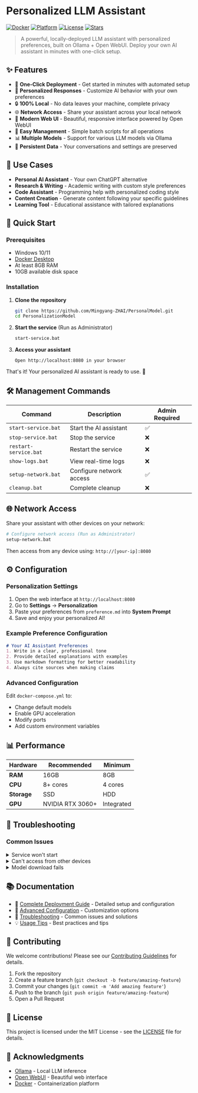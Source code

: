 # Personalized LLM Assistant

[![Docker](https://img.shields.io/badge/Docker-Required-blue?logo=docker)](https://www.docker.com/)
[![Platform](https://img.shields.io/badge/Platform-Windows%2010%2F11-green)](https://www.microsoft.com/)
[![License](https://img.shields.io/badge/License-MIT-yellow.svg)](LICENSE)
[![Stars](https://img.shields.io/github/stars/yourusername/PersonalizationModel?style=social)](https://github.com/yourusername/PersonalizationModel)

> A powerful, locally-deployed LLM assistant with personalized preferences, built on Ollama + Open WebUI. Deploy your own AI assistant in minutes with one-click setup.

## ✨ Features

- 🚀 **One-Click Deployment** - Get started in minutes with automated setup
- 🎯 **Personalized Responses** - Customize AI behavior with your own preferences
- 🔒 **100% Local** - No data leaves your machine, complete privacy
- 🌐 **Network Access** - Share your assistant across your local network
- 🎨 **Modern Web UI** - Beautiful, responsive interface powered by Open WebUI
- 🔧 **Easy Management** - Simple batch scripts for all operations
- 📊 **Multiple Models** - Support for various LLM models via Ollama
- 💾 **Persistent Data** - Your conversations and settings are preserved

## 🎯 Use Cases

- **Personal AI Assistant** - Your own ChatGPT alternative
- **Research & Writing** - Academic writing with custom style preferences
- **Code Assistant** - Programming help with personalized coding style
- **Content Creation** - Generate content following your specific guidelines
- **Learning Tool** - Educational assistance with tailored explanations

## 🚀 Quick Start

### Prerequisites

- Windows 10/11
- [Docker Desktop](https://www.docker.com/products/docker-desktop/)
- At least 8GB RAM
- 10GB available disk space

### Installation

1. **Clone the repository**
   ```bash
   git clone https://github.com/Mingyang-ZHAI/PersonalModel.git
   cd PersonalizationModel
   ```

2. **Start the service** (Run as Administrator)
   ```bash
   start-service.bat
   ```

3. **Access your assistant**
   ```
   Open http://localhost:8080 in your browser
   ```

That's it! Your personalized AI assistant is ready to use. 🎉

## 🛠️ Management Commands

| Command | Description | Admin Required |
|---------|-------------|----------------|
| `start-service.bat` | Start the AI assistant | ✅ |
| `stop-service.bat` | Stop the service | ❌ |
| `restart-service.bat` | Restart the service | ❌ |
| `show-logs.bat` | View real-time logs | ❌ |
| `setup-network.bat` | Configure network access | ✅ |
| `cleanup.bat` | Complete cleanup | ❌ |

## 🌐 Network Access

Share your assistant with other devices on your network:

```bash
# Configure network access (Run as Administrator)
setup-network.bat
```

Then access from any device using: `http://[your-ip]:8080`

## ⚙️ Configuration

### Personalization Settings

1. Open the web interface at `http://localhost:8080`
2. Go to **Settings** → **Personalization**
3. Paste your preferences from `preference.md` into **System Prompt**
4. Save and enjoy your personalized AI!

### Example Preference Configuration

```markdown
# Your AI Assistant Preferences
1. Write in a clear, professional tone
2. Provide detailed explanations with examples
3. Use markdown formatting for better readability
4. Always cite sources when making claims
```

### Advanced Configuration

Edit `docker-compose.yml` to:
- Change default models
- Enable GPU acceleration
- Modify ports
- Add custom environment variables

## 📊 Performance

| Hardware | Recommended | Minimum |
|----------|-------------|---------|
| **RAM** | 16GB | 8GB |
| **CPU** | 8+ cores | 4 cores |
| **Storage** | SSD | HDD |
| **GPU** | NVIDIA RTX 3060+ | Integrated |

## 🔧 Troubleshooting

### Common Issues

<details>
<summary>Service won't start</summary>

1. Ensure Docker Desktop is running
2. Check if ports 8080/11434 are available
3. Run `show-logs.bat` for detailed error messages
4. Try running as Administrator

</details>

<details>
<summary>Can't access from other devices</summary>

1. Run `setup-network.bat` as Administrator
2. Check Windows Firewall settings
3. Ensure devices are on the same network
4. Verify router doesn't block the ports

</details>

<details>
<summary>Model download fails</summary>

1. Check your internet connection
2. Restart the service: `restart-service.bat`
3. Manually download: `docker exec -it personalization-ollama ollama pull qwen3:4b`

</details>

## 📚 Documentation

- 📖 [Complete Deployment Guide](deployment-guide.md) - Detailed setup and configuration
- 🔧 [Advanced Configuration](deployment-guide.md#advanced-configuration) - Customization options
- 🐛 [Troubleshooting](deployment-guide.md#troubleshooting) - Common issues and solutions
- 💡 [Usage Tips](deployment-guide.md#usage-tips) - Best practices and tips

## 🤝 Contributing

We welcome contributions! Please see our [Contributing Guidelines](CONTRIBUTING.md) for details.

1. Fork the repository
2. Create a feature branch (`git checkout -b feature/amazing-feature`)
3. Commit your changes (`git commit -m 'Add amazing feature'`)
4. Push to the branch (`git push origin feature/amazing-feature`)
5. Open a Pull Request

## 📄 License

This project is licensed under the MIT License - see the [LICENSE](LICENSE) file for details.

## 🙏 Acknowledgments

- [Ollama](https://ollama.ai/) - Local LLM inference
- [Open WebUI](https://github.com/open-webui/open-webui) - Beautiful web interface
- [Docker](https://www.docker.com/) - Containerization platform

